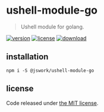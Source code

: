 # ushell-module-go
> Ushell module for golang.

[![version][version-image]][version-url]
[![license][license-image]][license-url]
[![download][download-image]][download-url]

## installation
```shell
npm i -S @jswork/ushell-module-go
```

## license
Code released under [the MIT license](https://github.com/afeiship/ushell-module-go/blob/master/LICENSE.txt).

[version-image]: https://img.shields.io/npm/v/@jswork/ushell-module-go
[version-url]: https://npmjs.org/package/@jswork/ushell-module-go

[license-image]: https://img.shields.io/npm/l/@jswork/ushell-module-go
[license-url]: https://github.com/afeiship/ushell-module-go/blob/master/LICENSE.txt

[download-image]: https://img.shields.io/npm/dm/@jswork/ushell-module-go
[download-url]: https://www.npmjs.com/package/@jswork/ushell-module-go
